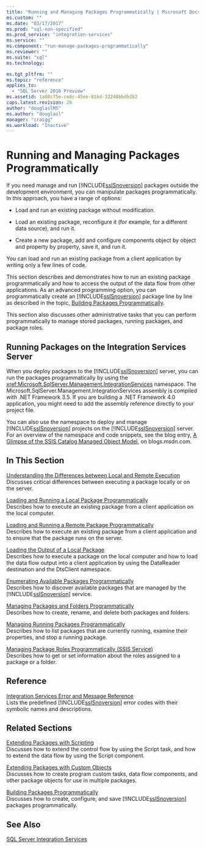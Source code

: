 ```yaml
---
title: "Running and Managing Packages Programmatically | Microsoft Docs"
ms.custom: ""
ms.date: "03/17/2017"
ms.prod: "sql-non-specified"
ms.prod_service: "integration-services"
ms.service: ""
ms.component: "run-manage-packages-programmatically"
ms.reviewer: ""
ms.suite: "sql"
ms.technology: 

ms.tgt_pltfrm: ""
ms.topic: "reference"
applies_to: 
  - "SQL Server 2016 Preview"
ms.assetid: 1a08c75e-ce8c-45ee-81bd-32248bbdb2b2
caps.latest.revision: 26
author: "douglaslMS"
ms.author: "douglasl"
manager: "craigg"
ms.workload: "Inactive"
---
```

# Running and Managing Packages Programmatically
  If you need manage and run [!INCLUDE[ssISnoversion](../../includes/ssisnoversion-md.md)] packages outside the development environment, you can manipulate packages programmatically. In this approach, you have a range of options:  
  
-   Load and run an existing package without modification.  
  
-   Load an existing package, reconfigure it (for example, for a different data source), and run it.  
  
-   Create a new package, add and configure components object by object and property by property, save it, and run it.  
  
 You can load and run an existing package from a client application by writing only a few lines of code.  
  
 This section describes and demonstrates how to run an existing package programmatically and how to access the output of the data flow from other applications. As an advanced programming option, you can programmatically create an [!INCLUDE[ssISnoversion](../../includes/ssisnoversion-md.md)] package line by line as described in the topic, [Building Packages Programmatically](../../integration-services/building-packages-programmatically/building-packages-programmatically.md).  
  
 This section also discusses other administrative tasks that you can perform programmatically to manage stored packages, running packages, and package roles.  
  
## Running Packages on the Integration Services Server  
 When you deploy packages to the [!INCLUDE[ssISnoversion](../../includes/ssisnoversion-md.md)] server, you can run the packages programmatically by using the <xref:Microsoft.SqlServer.Management.IntegrationServices> namespace. The Microsoft.SqlServer.Management.IntegrationServices assembly is compiled with .NET Framework 3.5. If you are building a .NET Framework 4.0 application, you might need to add the assembly reference directly to your project file.  
  
 You can also use the namespace to deploy and manage [!INCLUDE[ssISnoversion](../../includes/ssisnoversion-md.md)] projects on the [!INCLUDE[ssISnoversion](../../includes/ssisnoversion-md.md)] server. For an overview of the namespace and code snippets, see the blog entry, [A Glimpse of the SSIS Catalog Managed Object Model](http://go.microsoft.com/fwlink/?LinkId=253122), on blogs.msdn.com.  
  
## In This Section  
 [Understanding the Differences between Local and Remote Execution](../../integration-services/run-manage-packages-programmatically/understanding-the-differences-between-local-and-remote-execution.md)  
 Discusses critical differences between executing a package locally or on the server.  
  
 [Loading and Running a Local Package Programmatically](../../integration-services/run-manage-packages-programmatically/loading-and-running-a-local-package-programmatically.md)  
 Describes how to execute an existing package from a client application on the local computer.  
  
 [Loading and Running a Remote Package Programmatically](../../integration-services/run-manage-packages-programmatically/loading-and-running-a-remote-package-programmatically.md)  
 Describes how to execute an existing package from a client application and to ensure that the package runs on the server.  
  
 [Loading the Output of a Local Package](../../integration-services/run-manage-packages-programmatically/loading-the-output-of-a-local-package.md)  
 Describes how to execute a package on the local computer and how to load the data flow output into a client application by using the DataReader destination and the DtsClient namespace.  
  
 [Enumerating Available Packages Programmatically](../../integration-services/run-manage-packages-programmatically/enumerating-available-packages-programmatically.md)  
 Describes how to discover available packages that are managed by the [!INCLUDE[ssISnoversion](../../includes/ssisnoversion-md.md)] service.  
  
 [Managing Packages and Folders Programmatically](../../integration-services/run-manage-packages-programmatically/managing-packages-and-folders-programmatically.md)  
 Describes how to create, rename, and delete both packages and folders.  
  
 [Managing Running Packages Programmatically](../../integration-services/run-manage-packages-programmatically/managing-running-packages-programmatically.md)  
 Describes how to list packages that are currently running, examine their properties, and stop a running package.  
  
 [Managing Package Roles Programmatically &#40;SSIS Service&#41;](../../integration-services/run-manage-packages-programmatically/managing-package-roles-programmatically-ssis-service.md)  
 Describes how to get or set information about the roles assigned to a package or a folder.  
  
## Reference  
 [Integration Services Error and Message Reference](../../integration-services/integration-services-error-and-message-reference.md)  
 Lists the predefined [!INCLUDE[ssISnoversion](../../includes/ssisnoversion-md.md)] error codes with their symbolic names and descriptions.  
  
## Related Sections  
 [Extending Packages with Scripting](../../integration-services/extending-packages-scripting/extending-packages-with-scripting.md)  
 Discusses how to extend the control flow by using the Script task, and how to extend the data flow by using the Script component.  
  
 [Extending Packages with Custom Objects](../../integration-services/extending-packages-custom-objects/extending-packages-with-custom-objects.md)  
 Discusses how to create program custom tasks, data flow components, and other package objects for use in multiple packages.  
  
 [Building Packages Programmatically](../../integration-services/building-packages-programmatically/building-packages-programmatically.md)  
 Discusses how to create, configure, and save [!INCLUDE[ssISnoversion](../../includes/ssisnoversion-md.md)] packages programmatically.  
  
## See Also  
 [SQL Server Integration Services](../../integration-services/sql-server-integration-services.md)  
  
  
